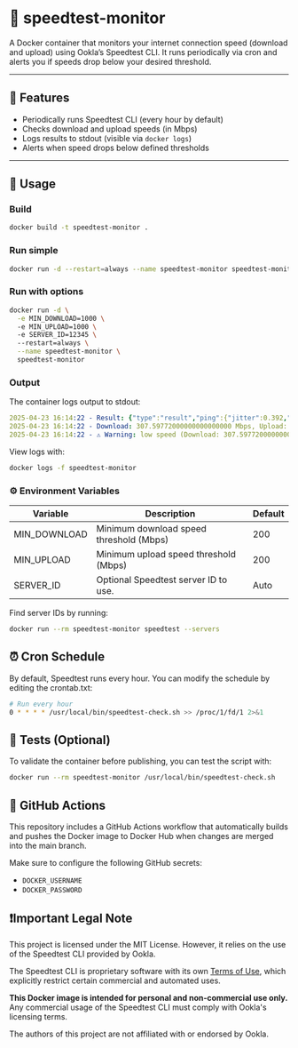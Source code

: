 # 📡 speedtest-monitor

A Docker container that monitors your internet connection speed (download and upload) using Ookla’s Speedtest CLI. It runs periodically via cron and alerts you if speeds drop below your desired threshold.

---

## 🚀 Features

- Periodically runs Speedtest CLI (every hour by default)
- Checks download and upload speeds (in Mbps)
- Logs results to stdout (visible via `docker logs`)
- Alerts when speed drops below defined thresholds

---

## 🐳 Usage

### Build
```bash
docker build -t speedtest-monitor .
```
### Run simple
```bash
docker run -d --restart=always --name speedtest-monitor speedtest-monitor
```
### Run with options

```bash
docker run -d \
  -e MIN_DOWNLOAD=1000 \ 
  -e MIN_UPLOAD=1000 \ 
  -e SERVER_ID=12345 \ 
  --restart=always \
  --name speedtest-monitor \
  speedtest-monitor
```

### Output
The container logs output to stdout:

```yaml
2025-04-23 16:14:22 - Result: {"type":"result","ping":{"jitter":0.392,"latency":16.106,"low":15.971,"high":16.716},"download":{"bandwidth":38449715,"bytes":304397280,"elapsed":8002,"latency":{"iqm":33.063,"low":16.268,"high":67.449,"jitter":3.069}},"upload":{"bandwidth":38688161,"bytes":389129091,"elapsed":10314,"latency":{"iqm":51.215,"low":17.163,"high":143.069,"jitter":5.956}},...}
2025-04-23 16:14:22 - Download: 307.59772000000000000000 Mbps, Upload: 309.50528800000000000000 Mbps
2025-04-23 16:14:22 - ⚠️ Warning: low speed (Download: 307.59772000000000000000, Upload: 309.50528800000000000000) threshold (Download: 1000, Upload: 200)
```

View logs with:
```bash
docker logs -f speedtest-monitor
```



### ⚙️ Environment Variables

| Variable | Description                            | Default |
|---------|----------------------------------------|---------|
| MIN_DOWNLOAD | Minimum download speed threshold (Mbps) | 200     |
| MIN_UPLOAD | Minimum upload speed threshold (Mbps)  | 200     |
| SERVER_ID | Optional Speedtest server ID to use.   | Auto    |

Find server IDs by running:
```bash
docker run --rm speedtest-monitor speedtest --servers
```

## ⏰ Cron Schedule
By default, Speedtest runs every hour. You can modify the schedule by editing the crontab.txt:
```bash
# Run every hour
0 * * * * /usr/local/bin/speedtest-check.sh >> /proc/1/fd/1 2>&1
```

## 🧪 Tests (Optional)
To validate the container before publishing, you can test the script with:

```bash
docker run --rm speedtest-monitor /usr/local/bin/speedtest-check.sh
```

## 📡 GitHub Actions
This repository includes a GitHub Actions workflow that automatically builds and pushes the Docker image to Docker Hub when changes are merged into the main branch.

Make sure to configure the following GitHub secrets:
- `DOCKER_USERNAME`
- `DOCKER_PASSWORD`


## ❗️Important Legal Note

This project is licensed under the MIT License. However, it relies on the use of the Speedtest CLI provided by Ookla.

The Speedtest CLI is proprietary software with its own [Terms of Use](https://www.speedtest.net/terms), which explicitly restrict certain commercial and automated uses.

**This Docker image is intended for personal and non-commercial use only.** Any commercial usage of the Speedtest CLI must comply with Ookla's licensing terms.

The authors of this project are not affiliated with or endorsed by Ookla.

